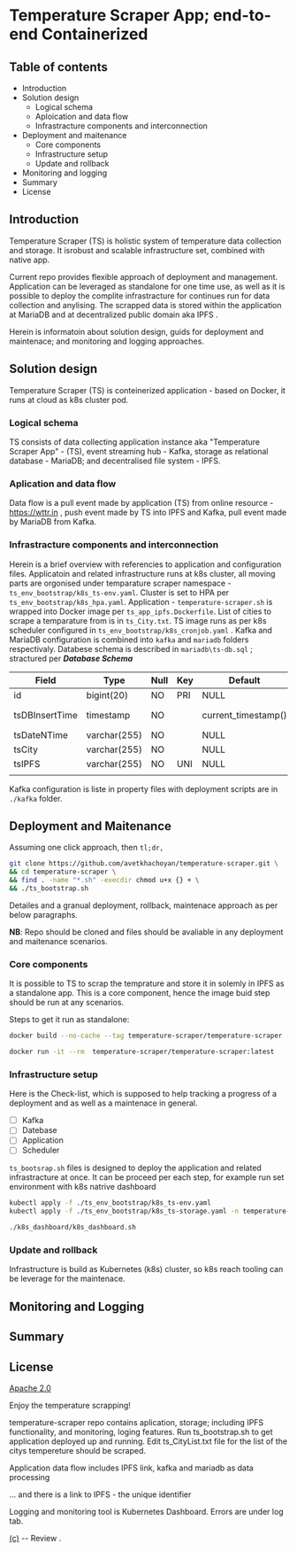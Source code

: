 # Temperature Scraper App; end-to-end Containerized

## Table of contents
- Introduction
- Solution design
    - Logical schema
    - Aploication and data flow
    - Infrastracture components and interconnection
- Deployment and maitenance
    - Core components
    - Infrastructure setup
    - Update and rollback
- Monitoring and logging 
- Summary
- License

## Introduction
Temperature Scraper (TS) is holistic system of temperature data collection and storage. It isrobust and scalable infrastructure set, combined with native app.

Current repo provides flexible approach of deployment and management. Application can be leveraged as standalone for one time use, as well as it is possible to deploy the complite infrastracture for continues run for data collection and anylising. The scrapped data is stored within the application at MariaDB and at decentralized public domain aka IPFS .

Herein is informatoin about solution design, guids for deployment and maintenace; and monitoring and logging approaches.

## Solution design
Temperature Scraper (TS) is conteinerized application - based on Docker, it runs at cloud as k8s cluster pod.

### Logical schema
TS consists of data collecting application instance aka \"Temperature Scraper App\" \- \(TS\), event streaming hub - Kafka, storage as relational database - MariaDB; and decentralised file system - IPFS. 

### Aplication and data flow
Data flow is a pull event made by application (TS) from online resource - <https://wttr.in> , push event made by TS into IPFS and Kafka, pull event made by MariaDB from Kafka.

### Infrastracture components and interconnection
Herein is a brief overview with referencies to application and configuration files. 
Applicatoin and related infrastructure runs at k8s cluster, all moving parts are orgonised under temparature scraper namespace - `ts_env_bootstrap/k8s_ts-env.yaml`. Cluster is set to HPA per `ts_env_bootstrap/k8s_hpa.yaml`. Application - `temperature-scraper.sh` is wrapped into Docker image per `ts_app_ipfs.Dockerfile`. List of cities to scrape a temparature from is in `ts_City.txt`. TS image runs as per k8s scheduler configured in `ts_env_bootstrap/k8s_cronjob.yaml` . Kafka and MariaDB configuration is combined into `kafka` and `mariadb` folders respectivaly. Databese schema is described in `mariadb\ts-db.sql` ; stractured per ***Database Schema***

| Field          | Type         | Null | Key | Default             | Extra                         |
|----------------|--------------|------|-----|---------------------|-------------------------------|
| id             | bigint(20)   | NO   | PRI | NULL                | auto_increment                |
| tsDBInsertTime | timestamp    | NO   |     | current_timestamp() | on update current_timestamp() |
| tsDateNTime    | varchar(255) | NO   |     | NULL                |                               |
| tsCity         | varchar(255) | NO   |     | NULL                |                               |
| tsIPFS         | varchar(255) | NO   | UNI | NULL                |                               |
||

Kafka configuration is liste in property files with deployment scripts are in `./kafka` folder.


## Deployment and Maitenance
Assuming one click approach, then `tl;dr,`
```bash
git clone https://github.com/avetkhachoyan/temperature-scraper.git \
&& cd temperature-scraper \
&& find . -name "*.sh" -execdir chmod u+x {} + \
&& ./ts_bootstrap.sh
```
Detailes and a granual deployment, rollback, maintenace approach as per below paragraphs.

**NB**\: Repo should be cloned and files should be avaliable in any deployment and maitenance   scenarios.  


### Core components
It is possible to TS to scrap the temprature and store it in solemly in IPFS as a standalone app. This is a core component, hence the image buid step should be run at any scenarios.

Steps to get it run as standalone:
```bash 
docker build --no-cache --tag temperature-scraper/temperature-scraper -f ./ts_env_bootstrap/ts_app_ipfs.Dockerfile .

docker run -it --rm  temperature-scraper/temperature-scraper:latest
``` 

### Infrastructure setup
Here is the Check-list, which is supposed to help tracking a progress of a deployment and as well as a maintenace in general.

- [ ] Kafka
- [ ] Datebase
- [ ] Application
- [ ] Scheduler

`ts_bootsrap.sh` files is designed to deploy the application and related infrastracture at once. It can be proceed per each step, for example run set environment with k8s natrive dashboard 
```bash 
kubectl apply -f ./ts_env_bootstrap/k8s_ts-env.yaml
kubectl apply -f ./ts_env_bootstrap/k8s_ts-storage.yaml -n temperature-scraper

./k8s_dashboard/k8s_dashboard.sh
```

### Update and rollback
Infrastructure is build as Kubernetes (k8s) cluster, so k8s reach tooling can be leverage for the maintenace.


## Monitoring and Logging 

## Summary


## License
[Apache 2.0](https://www.apache.org/licenses/LICENSE-2.0)

Enjoy the temperature scrapping!



temperature-scraper repo contains aplication, storage; including IPFS functionality, and monitoring, loging features.
Run ts_bootstrap.sh to get application deployed up and running.
Edit ts_CityList.txt file for the list of the citys tempereture should be scraped.

Application data flow includes IPFS link, kafka and mariadb as data processing


... and there is a link to IPFS - the unique identifier


Logging and monitoring tool is Kubernetes Dashboard. Errors are under log tab.


[(c)](https://khachoyan.com) -- Review .

